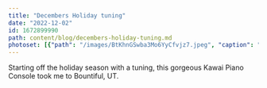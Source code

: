 ```yaml
---
title: "Decembers Holiday tuning"
date: "2022-12-02"
id: 1672899990
path: content/blog/decembers-holiday-tuning.md
photoset: [{"path": "/images/BtKhnGSwba3Mo6YyCfvjz7.jpeg", "caption": "", "thumbnail": "False"}]
---
```

Starting off the holiday season with a tuning,  this gorgeous Kawai Piano Console took me to Bountiful, UT.